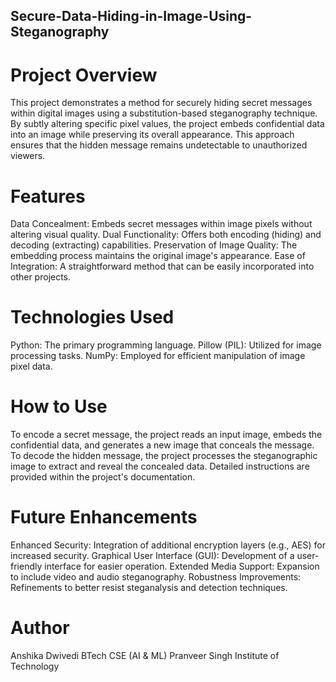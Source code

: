 ## Secure-Data-Hiding-in-Image-Using-Steganography

# Project Overview
This project demonstrates a method for securely hiding secret messages within digital images using a substitution-based steganography technique. By subtly altering specific pixel values, the project embeds confidential data into an image while preserving its overall appearance. This approach ensures that the hidden message remains undetectable to unauthorized viewers.

# Features
Data Concealment: Embeds secret messages within image pixels without altering visual quality.
Dual Functionality: Offers both encoding (hiding) and decoding (extracting) capabilities.
Preservation of Image Quality: The embedding process maintains the original image's appearance.
Ease of Integration: A straightforward method that can be easily incorporated into other projects.

# Technologies Used
Python: The primary programming language.
Pillow (PIL): Utilized for image processing tasks.
NumPy: Employed for efficient manipulation of image pixel data.

# How to Use
To encode a secret message, the project reads an input image, embeds the confidential data, and generates a new image that conceals the message. To decode the hidden message, the project processes the steganographic image to extract and reveal the concealed data. Detailed instructions are provided within the project's documentation.

# Future Enhancements
Enhanced Security: Integration of additional encryption layers (e.g., AES) for increased security.
Graphical User Interface (GUI): Development of a user-friendly interface for easier operation.
Extended Media Support: Expansion to include video and audio steganography.
Robustness Improvements: Refinements to better resist steganalysis and detection techniques.


# Author
Anshika Dwivedi
BTech CSE (AI & ML)
Pranveer Singh Institute of Technology

